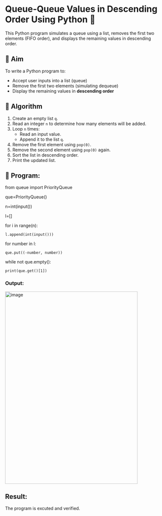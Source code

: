 # Queue-Queue Values in Descending Order Using Python 🧮

This Python program simulates a queue using a list, removes the first two elements (FIFO order), and displays the remaining values in descending order.

## 🎯 Aim

To write a Python program to:
- Accept user inputs into a list (queue)
- Remove the first two elements (simulating dequeue)
- Display the remaining values in **descending order**

## 🧠 Algorithm

1. Create an empty list `q`.
2. Read an integer `n` to determine how many elements will be added.
3. Loop `n` times:
   - Read an input value.
   - Append it to the list `q`.
4. Remove the first element using `pop(0)`.
5. Remove the second element using `pop(0)` again.
6. Sort the list in descending order.
7. Print the updated list.

## 🧪 Program: 
from queue import PriorityQueue

que=PriorityQueue()

n=int(input())

l=[]

for i in range(n):

    l.append(int(input()))

for number in l:

    que.put((-number, number))

while not que.empty():

    print(que.get()[1])

### Output:
<img width="430" height="625" alt="image" src="https://github.com/user-attachments/assets/56f6842a-6e4a-4bb2-b5cb-14c1188ebecf" />

## Result:
The program is excuted and verified.
